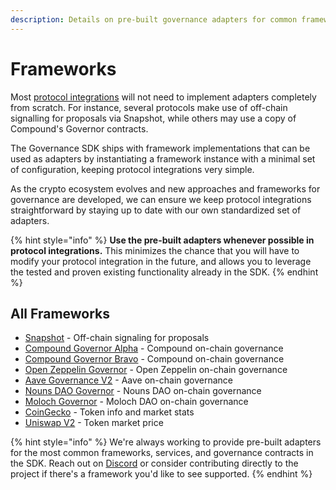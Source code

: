 ```yaml
---
description: Details on pre-built governance adapters for common frameworks and services.
---
```


# Frameworks

Most [protocol integrations](../governance-sdk/integrating-your-protocol.md) will not need to implement adapters completely from scratch. For instance, several protocols make use of off-chain signalling for proposals via Snapshot, while others may use a copy of Compound's Governor contracts.

The Governance SDK ships with framework implementations that can be used as adapters by instantiating a framework instance with a minimal set of configuration, keeping protocol integrations very simple.

As the crypto ecosystem evolves and new approaches and frameworks for governance are developed, we can ensure we keep protocol integrations straightforward by staying up to date with our own standardized set of adapters.

{% hint style="info" %}
**Use the pre-built adapters whenever possible in protocol integrations.** This minimizes the chance that you will have to modify your protocol integration in the future, and allows you to leverage the tested and proven existing functionality already in the SDK.
{% endhint %}

## All Frameworks

* [Snapshot](snapshot.md) - Off-chain signaling for proposals
* [Compound Governor Alpha](compound-governor-alpha.md) - Compound on-chain governance
* [Compound Governor Bravo](compound-governor-bravo.md) - Compound on-chain governance
* [Open Zeppelin Governor](open-zeppelin-governor.md) - Open Zeppelin on-chain governance
* [Aave Governance V2](aave-governance-v2.md) - Aave on-chain governance
* [Nouns DAO Governor](nouns-dao-governor.md) - Nouns DAO on-chain governance
* [Moloch Governor](moloch-governor.md) - Moloch DAO on-chain governance
* [CoinGecko](coingecko.md) - Token info and market stats
* [Uniswap V2](uniswap-v2.md) - Token market price

{% hint style="info" %}
We're always working to provide pre-built adapters for the most common frameworks, services, and governance contracts in the SDK. Reach out on [Discord](https://discord.gg/UBqtEddhsC) or consider contributing directly to the project if there's a framework you'd like to see supported.
{% endhint %}
